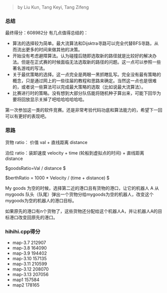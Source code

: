 > by Liu Kun, Tang Keyi, Tang Zifeng
### 总结
最终得分：608982分
有几点值得总结的：

+ 算法的选择较为简单。最大流算法和Dijsktra寻路可以完全代替BFS寻路，从而流出更多的时间来做其他的决策。
+ 开始没有考虑避障算法。认为碰撞后随即选取新的路径就是比较好的解决办法。但是在正式赛的时候面临无法选取新的路径的问题。这一点可以参照一些著名游戏的写法。
+ 关于最优策略的选择。这一点完全是两眼一黑抓瞎乱写。完全没有最有策略的概念，只是通过网上的一些往届的教程和思路来确定。当然这一点也是很难的，或者说一些算法可以完成最大策略的选取（比如说最大流算法）。
+ 比赛进行时的策略。没有想到大部分队伍能将随机种子算出来，可能下回华为要将回放显示关掉了吧哈哈哈哈哈哈。

第一次参加这一类的软件竞赛。还是非常考验代码功底和算法能力的，希望下一回可以有更好的表现吧。

### 思路
货物 ratio： 价值 val + 直线距离 distance

泊位 ratio：装卸速度 velocity + time (轮船到虚拟点的时间) + 直线距离 distance

$goodsRatio=Val / distance $

$berthRatio = 1000 * Velocity / (time + distance) $

My goods 为空的时候，选择第二近的港口且有货物的港口，让它的机器人 A 从mygoods 队头（队尾）弹出一个货物分给mygoods为空的机器人，改变这个mygoods为空的机器人的港口目标。

如果原先的港口有n个货物了，这些货物还分配给这个机器人A，并让机器人A的目标港口改变回原先的港口。

### hihihi.cpp得分
+ map-3.7 212907
+ map-3.8 164090
+ map-3.9 194402
+ map-3.10 157135
+ map-3.11 210599
+ map-3.12 208070
+ map-3.13 207056
+ map1 157584
+ map2 178165
